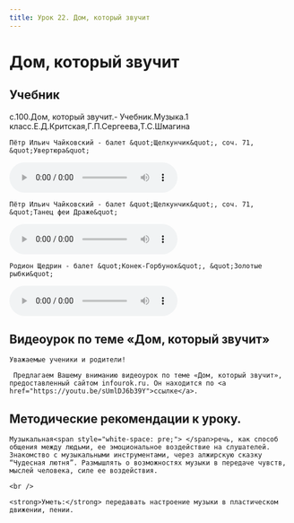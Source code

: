 ```yaml
---
title: Урок 22. Дом, который звучит
---
```


# Дом, который звучит

## Учебник

с.100.Дом, который звучит.- Учебник.Музыка.1 класс.Е.Д.Критская,Г.П.Сергеева,Т.С.Шмагина

<p>
	Пётр Ильич Чайковский - балет &quot;Щелкунчик&quot;, соч. 71, &quot;Увертюра&quot;
</p>


<audio controls>
  <source src="https://api.iblschool.ru/download/file/340914" type="audio/mpeg">
  Your browser does not support the audio element.
</audio>


<p>
	Пётр Ильич Чайковский - балет &quot;Щелкунчик&quot;, соч. 71, &quot;Танец феи Драже&quot;
</p>


<audio controls>
  <source src="https://api.iblschool.ru/download/file/340916" type="audio/mpeg">
  Your browser does not support the audio element.
</audio>


<p>
	Родион Щедрин - балет &quot;Конек-Горбунок&quot;, &quot;Золотые рыбки&quot;
</p>


<audio controls>
  <source src="https://api.iblschool.ru/download/file/340917" type="audio/mpeg">
  Your browser does not support the audio element.
</audio>


## Видеоурок по теме «Дом, который звучит»

<p>
	Уважаемые ученики и родители!  
</p>
<p>
	 Предлагаем Вашему вниманию видеоурок по теме «Дом, который звучит», предоставленный сайтом infourok.ru. Он находится по <a href="https://youtu.be/sUmlDJ6b39Y">ссылке</a>.
</p>

## Методические рекомендации к уроку.

<p>
	Музыкальная<span style="white-space: pre;">	</span>речь, как способ общения между людьми, ее эмоциональное воздействие на слушателей. Знакомство с музыкальными инструментами, через алжирскую сказку “Чудесная лютня”. Размышлять о возможностях музыки в передаче чувств, мыслей человека, силе ее воздействия.  
</p>
<p>
	<br /> 
</p>
<p>
	<strong>Уметь:</strong> передавать настроение музыки в пластическом движении, пении.
</p>